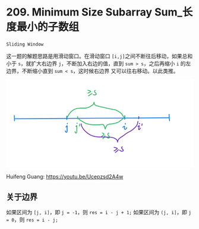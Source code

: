 # 209. Minimum Size Subarray Sum_长度最小的子数组
`Sliding Window`

这⼀题的解题思路是⽤滑动窗⼝。在滑动窗⼝ `[i,j]`之间不断往后移动，如果总和⼩于 `s`，就扩⼤右边界
`j`，不断加⼊右边的值，直到 `sum > s`，之后再缩⼩ `i` 的左边界，不断缩⼩直到 `sum < s`，这时候右边界
⼜可以往右移动。以此类推。

![solve](https://raw.githubusercontent.com/KimmiGYH/LeetCode_Notes_Public/master/Section05_Solutions/0209_Minimum%20Size%20Subarray%20Sum_%E9%95%BF%E5%BA%A6%E6%9C%80%E5%B0%8F%E7%9A%84%E5%AD%90%E6%95%B0%E7%BB%84/solve.png)

Huifeng Guang: https://youtu.be/Ucepzsd2A4w

## 关于边界

如果区间为 `[j, i]`，即 `j = -1`，则 `res = i - j + 1;`
如果区间为 `(j, i]`，即 `j = 0`，则 `res = i - j;`